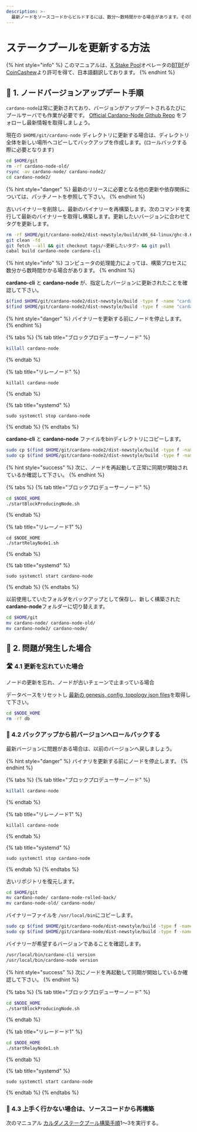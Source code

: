 ```yaml
---
description: >-
  最新ノードをソースコードからビルドするには、数分～数時間かかる場合があります。その間プールを停止させるとブロック生成のチャンスが失われ、委任者に迷惑がかかります。プール停止時間を最小限に抑えた方法でアップデートするよう心がけましょう。
---
```


# ステークプールを更新する方法

{% hint style="info" %}
このマニュアルは、[X Stake Pool](https://xstakepool.com)オペレータの[BTBF](https://twitter.com/btbfpark)が[CoinCashew](https://www.coincashew.com/coins/overview-ada/guide-how-to-build-a-haskell-stakepool-node#9-register-your-stakepool)より許可を得て、日本語翻訳しております。
{% endhint %}

## 📡 1. ノードバージョンアップデート手順

`cardano-node`は常に更新されており、バージョンがアップデートされるたびにプールサーバでも作業が必要です。 [Official Cardano-Node Github Repo](https://github.com/input-output-hk/cardano-node) をフォローし最新情報を取得しましょう。

現在の `$HOME/git/cardano-node` ディレクトリに更新する場合は、ディレクトリ全体を新しい場所へコピーしてバックアップを作成します。\(ロールバックする際に必要となります\)

```bash
cd $HOME/git
rm -rf cardano-node-old/
rsync -av cardano-node/ cardano-node2/
cd cardano-node2/
```

{% hint style="danger" %}
最新のリリースに必要となる他の更新や依存関係については、パッチノートを参照して下さい。
{% endhint %}

古いバイナリーを削除し、最新のバイナリーを再構築します。次のコマンドを実行して最新のバイナリーを取得し構築します。更新したいバージョンに合わせてタグを更新します。

```bash
rm -rf $HOME/git/cardano-node2/dist-newstyle/build/x86_64-linux/ghc-8.6.5
git clean -fd
git fetch --all && git checkout tags/<更新したいタグ> && git pull
cabal build cardano-node cardano-cli
```

{% hint style="info" %}
コンピュータの処理能力によっては、構築プロセスに数分から数時間かかる場合があります。
{% endhint %}

**cardano-cli** と **cardano-node** が、指定したバージョンに更新されたことを確認して下さい。

```bash
$(find $HOME/git/cardano-node2/dist-newstyle/build -type f -name "cardano-cli") version
$(find $HOME/git/cardano-node2/dist-newstyle/build -type f -name "cardano-node") version
```

{% hint style="danger" %}
バイナリーを更新する前にノードを停止します。
{% endhint %}

{% tabs %}
{% tab title="ブロックプロデューサーノード" %}
```bash
killall cardano-node
```
{% endtab %}

{% tab title="リレーノード" %}
```text
killall cardano-node
```
{% endtab %}

{% tab title="systemd" %}
```text
sudo systemctl stop cardano-node
```
{% endtab %}
{% endtabs %}

**cardano-cli** と **cardano-node** ファイルをbinディレクトリにコピーします。

```bash
sudo cp $(find $HOME/git/cardano-node2/dist-newstyle/build -type f -name "cardano-cli") /usr/local/bin/cardano-cli
sudo cp $(find $HOME/git/cardano-node2/dist-newstyle/build -type f -name "cardano-node") /usr/local/bin/cardano-node
```

{% hint style="success" %}
次に、ノードを再起動して正常に同期が開始されているか確認して下さい。
{% endhint %}

{% tabs %}
{% tab title="ブロックプロデューサーノード" %}
```bash
cd $NODE_HOME
./startBlockProducingNode.sh
```
{% endtab %}

{% tab title="リレーノード1" %}
```text
cd $NODE_HOME
./startRelayNode1.sh
```
{% endtab %}

{% tab title="systemd" %}
```text
sudo systemctl start cardano-node
```
{% endtab %}
{% endtabs %}

以前使用していたフォルダをバックアップとして保存し、新しく構築された**cardano-node**フォルダーに切り替えます。

```bash
cd $HOME/git
mv cardano-node/ cardano-node-old/
mv cardano-node2/ cardano-node/
```

## 🤯 2. 問題が発生した場合

### 🛣 4.1 更新を忘れていた場合

ノードの更新を忘れ、ノードが古いチェーンで止まっている場合

データベースをリセットし [最新の genesis, config, topology json files](https://hydra.iohk.io/job/Cardano/cardano-node/cardano-deployment/latest-finished/download/1/index.html)を取得して下さい。

```bash
cd $NODE_HOME
rm -rf db
```

### 📂 4.2 バックアップから前バージョンへロールバックする

最新バージョンに問題がある場合は、以前のバージョンへ戻しましょう。

{% hint style="danger" %}
バイナリを更新する前にノードを停止します。
{% endhint %}

{% tabs %}
{% tab title="ブロックプロデューサーノード" %}
```bash
killall cardano-node
```
{% endtab %}

{% tab title="リレーノード1" %}
```text
killall cardano-node
```
{% endtab %}

{% tab title="systemd" %}
```text
sudo systemctl stop cardano-node
```
{% endtab %}
{% endtabs %}

古いリポジトリを復元します。

```bash
cd $HOME/git
mv cardano-node/ cardano-node-rolled-back/
mv cardano-node-old/ cardano-node/
```

バイナリーファイルを `/usr/local/bin`にコピーします。

```bash
sudo cp $(find $HOME/git/cardano-node/dist-newstyle/build -type f -name "cardano-cli") /usr/local/bin/cardano-cli
sudo cp $(find $HOME/git/cardano-node/dist-newstyle/build -type f -name "cardano-node") /usr/local/bin/cardano-node
```

バイナリーが希望するバージョンであることを確認します。

```bash
/usr/local/bin/cardano-cli version
/usr/local/bin/cardano-node version
```

{% hint style="success" %}
次にノードを再起動して同期が開始しているか確認して下さい。
{% endhint %}

{% tabs %}
{% tab title="ブロックプロデューサーノード" %}
```bash
cd $NODE_HOME
./startBlockProducingNode.sh
```
{% endtab %}

{% tab title="リレードード1" %}
```bash
cd $NODE_HOME
./startRelayNode1.sh
```
{% endtab %}

{% tab title="systemd" %}
```text
sudo systemctl start cardano-node
```
{% endtab %}
{% endtabs %}

### 🤖 4.3 上手く行かない場合は、ソースコードから再構築

次のマニュアル [カルダノステークプール構築手順](/)1～3を実行する。

